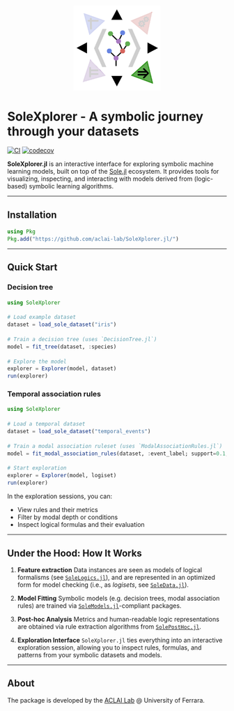 <div align="center"><a href="https://github.com/aclai-lab/Sole.jl"><img src="logo.png" alt="" title="This package is part of Sole.jl" width="200"></a></div>

# SoleXplorer - A symbolic journey through your datasets

[![CI](https://github.com/aclai-lab/SoleXplorer.jl/actions/workflows/ci.yml/badge.svg)](https://github.com/aclai-lab/SoleXplorer.jl/actions/workflows/ci.yml)
[![codecov](https://codecov.io/gh/aclai-lab/SoleXplorer.jl/graph/badge.svg?token=EJQ1MJOTDO)](https://codecov.io/gh/aclai-lab/SoleXplorer.jl)

**SoleXplorer.jl** is an interactive interface for exploring symbolic machine learning models, built on top of the [Sole.jl](https://github.com/aclai-lab/Sole.jl) ecosystem. It provides tools for visualizing, inspecting, and interacting with models derived from (logic-based) symbolic learning algorithms.

---

## Installation

```julia
using Pkg
Pkg.add("https://github.com/aclai-lab/SoleXplorer.jl/")
```

---

## Quick Start

### Decision tree

```julia
using SoleXplorer

# Load example dataset
dataset = load_sole_dataset("iris")

# Train a decision tree (uses `DecisionTree.jl`)
model = fit_tree(dataset, :species)

# Explore the model
explorer = Explorer(model, dataset)
run(explorer)
```

### Temporal association rules

```julia
using SoleXplorer

# Load a temporal dataset
dataset = load_sole_dataset("temporal_events")

# Train a modal association ruleset (uses `ModalAssociationRules.jl`)
model = fit_modal_association_rules(dataset, :event_label; support=0.1, confidence=0.8)

# Start exploration
explorer = Explorer(model, logiset)
run(explorer)
```

In the exploration sessions, you can:
* View rules and their metrics
* Filter by modal depth or conditions
* Inspect logical formulas and their evaluation

---

## Under the Hood: How It Works

1. **Feature extraction**
   Data instances are seen as models of logical formalisms (see [`SoleLogics.jl`](https://github.com/aclai-lab/SoleLogics.jl)), and are represented in an optimized form for model checking (i.e., as _logisets_, see [`SoleData.jl`](https://github.com/aclai-lab/SoleData.jl)).

2. **Model Fitting**
   Symbolic models (e.g. decision trees, modal association rules) are trained via [`SoleModels.jl`](https://github.com/aclai-lab/SoleModels.jl)-compliant packages.

4. **Post-hoc Analysis**
   Metrics and human-readable logic representations are obtained via rule extraction algorithms from [`SolePostHoc.jl`](https://github.com/aclai-lab/SolePostHoc.jl).

5. **Exploration Interface**
   `SoleXplorer.jl` ties everything into an interactive exploration session, allowing you to inspect rules, formulas, and patterns from your symbolic datasets and models.

---

## About

The package is developed by the [ACLAI Lab](https://aclai.unife.it/en/) @ University of Ferrara.

